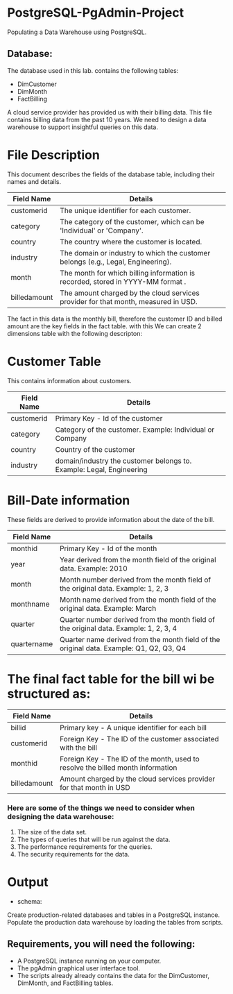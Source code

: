 # PostgreSQL-PgAdmin-Project
Populating a Data Warehouse using PostgreSQL.


## Database:
The database  used in this lab. contains the following tables:

* DimCustomer
* DimMonth
* FactBilling

A cloud service provider has provided us with their billing data. This file contains billing data from the past 10 years. We need to design a data warehouse to support insightful queries on this data.

# File Description

This document describes the fields of the database table, including their names and details.

| Field Name       | Details                                                               |
|------------------|-----------------------------------------------------------------------|
| customerid       | The unique identifier for each customer.                              |
| category         | The category of the customer, which can be 'Individual' or 'Company'.|
| country          | The country where the customer is located.                            |
| industry         | The domain or industry to which the customer belongs (e.g., Legal, Engineering). |
| month            | The month for which billing information is recorded, stored in YYYY-MM format . |
| billedamount     | The amount charged by the cloud services provider for that month, measured in USD. |


The fact in this data is the monthly bill, therefore the customer ID and billed amount are the key fields in the fact table. with this We can create 2 dimensions table with the following descripton:

# Customer Table
This contains information about customers.

| Field Name  | Details                                 |
|-------------|-----------------------------------------|
| customerid  | Primary Key - Id of the customer        |
| category    | Category of the customer. Example: Individual or Company |
| country     | Country of the customer                 |
| industry    |  domain/industry the customer belongs to. Example: Legal, Engineering |

# Bill-Date information

These fields are derived to provide information about the date of the bill.

| Field Name  | Details                                 |
|-------------|-----------------------------------------|
| monthid     | Primary Key - Id of the month           |
| year        | Year derived from the month field of the original data. Example: 2010 |
| month       | Month number derived from the month field of the original data. Example: 1, 2, 3 |
| monthname   | Month name derived from the month field of the original data. Example: March |
| quarter     | Quarter number derived from the month field of the original data. Example: 1, 2, 3, 4 |
| quartername | Quarter name derived from the month field of the original data. Example: Q1, Q2, Q3, Q4 |

# The final fact table for the bill wi be structured as:

| Field Name   | Details                                                |
|--------------|--------------------------------------------------------|
| billid       | Primary key - A unique identifier for each bill       |
| customerid   | Foreign Key - The ID of the customer associated with the bill |
| monthid      | Foreign Key - The ID of the month, used to resolve the billed month information |
| billedamount | Amount charged by the cloud services provider for that month in USD |




### Here are some of the things we need to consider when designing the data warehouse:

1. The size of the data set.
2. The types of queries that will be run against the data.
3. The performance requirements for the queries.
4. The security requirements for the data.

   

# Output

* schema:

[]()
[]()
[]()
[]()

Create production-related databases and tables in a PostgreSQL instance.
Populate the production data warehouse by loading the tables from scripts.




## Requirements, you will need the following:

* A PostgreSQL instance running on your computer.
* The pgAdmin graphical user interface tool.
* The scripts already already contains the data for the DimCustomer, DimMonth, and FactBilling tables.
